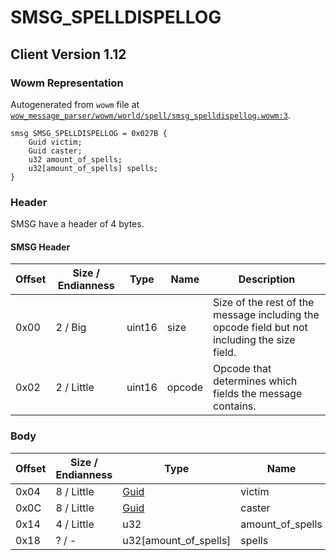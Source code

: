 # SMSG_SPELLDISPELLOG

## Client Version 1.12

### Wowm Representation

Autogenerated from `wowm` file at [`wow_message_parser/wowm/world/spell/smsg_spelldispellog.wowm:3`](https://github.com/gtker/wow_messages/tree/main/wow_message_parser/wowm/world/spell/smsg_spelldispellog.wowm#L3).
```rust,ignore
smsg SMSG_SPELLDISPELLOG = 0x027B {
    Guid victim;
    Guid caster;
    u32 amount_of_spells;
    u32[amount_of_spells] spells;
}
```
### Header

SMSG have a header of 4 bytes.

#### SMSG Header

| Offset | Size / Endianness | Type   | Name   | Description |
| ------ | ----------------- | ------ | ------ | ----------- |
| 0x00   | 2 / Big           | uint16 | size   | Size of the rest of the message including the opcode field but not including the size field.|
| 0x02   | 2 / Little        | uint16 | opcode | Opcode that determines which fields the message contains.|

### Body

| Offset | Size / Endianness | Type | Name | Description | Comment |
| ------ | ----------------- | ---- | ---- | ----------- | ------- |
| 0x04 | 8 / Little | [Guid](../spec/packed-guid.md) | victim |  |  |
| 0x0C | 8 / Little | [Guid](../spec/packed-guid.md) | caster |  |  |
| 0x14 | 4 / Little | u32 | amount_of_spells |  |  |
| 0x18 | ? / - | u32[amount_of_spells] | spells |  |  |

